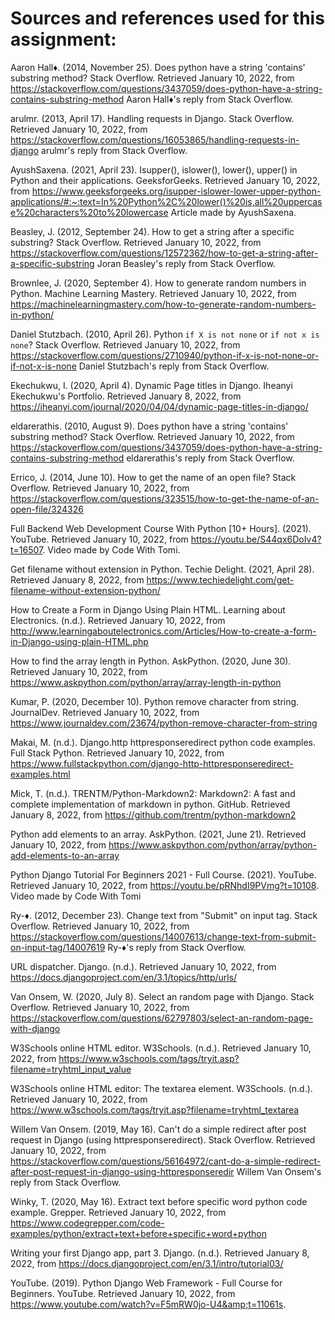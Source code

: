 # Sources and references used for this assignment:

Aaron Hall♦. (2014, November 25). Does python have a string 'contains' substring method? Stack Overflow. Retrieved January 10, 2022, from https://stackoverflow.com/questions/3437059/does-python-have-a-string-contains-substring-method Aaron Hall♦'s reply from Stack Overflow.


arulmr. (2013, April 17). Handling requests in Django. Stack Overflow. Retrieved January 10, 2022, from https://stackoverflow.com/questions/16053865/handling-requests-in-django arulmr's reply from Stack Overflow.


AyushSaxena. (2021, April 23). Isupper(), islower(), lower(), upper() in Python and their applications. GeeksforGeeks. Retrieved January 10, 2022, from https://www.geeksforgeeks.org/isupper-islower-lower-upper-python-applications/#:~:text=In%20Python%2C%20lower()%20is,all%20uppercase%20characters%20to%20lowercase Article made by AyushSaxena.


Beasley, J. (2012, September 24). How to get a string after a specific substring? Stack Overflow. Retrieved January 10, 2022, from https://stackoverflow.com/questions/12572362/how-to-get-a-string-after-a-specific-substring Joran Beasley's reply from Stack Overflow.


Brownlee, J. (2020, September 4). How to generate random numbers in Python. Machine Learning Mastery. Retrieved January 10, 2022, from https://machinelearningmastery.com/how-to-generate-random-numbers-in-python/ 


Daniel Stutzbach. (2010, April 26). Python `if X is not none` or `if not x is none`? Stack Overflow. Retrieved January 10, 2022, from https://stackoverflow.com/questions/2710940/python-if-x-is-not-none-or-if-not-x-is-none Daniel Stutzbach's reply from Stack Overflow.


Ekechukwu, I. (2020, April 4). Dynamic Page titles in Django. Iheanyi Ekechukwu's Portfolio. Retrieved January 8, 2022, from https://iheanyi.com/journal/2020/04/04/dynamic-page-titles-in-django/ 


eldarerathis. (2010, August 9). Does python have a string 'contains' substring method? Stack Overflow. Retrieved January 10, 2022, from https://stackoverflow.com/questions/3437059/does-python-have-a-string-contains-substring-method eldarerathis's reply from Stack Overflow.


Errico, J. (2014, June 10). How to get the name of an open file? Stack Overflow. Retrieved January 10, 2022, from https://stackoverflow.com/questions/323515/how-to-get-the-name-of-an-open-file/324326 


Full Backend Web Development Course With Python [10+ Hours]. (2021). YouTube. Retrieved January 10, 2022, from https://youtu.be/S44qx6DoIv4?t=16507. Video made by Code With Tomi.


Get filename without extension in Python. Techie Delight. (2021, April 28). Retrieved January 8, 2022, from https://www.techiedelight.com/get-filename-without-extension-python/ 


How to Create a Form in Django Using Plain HTML. Learning about Electronics. (n.d.). Retrieved January 10, 2022, from http://www.learningaboutelectronics.com/Articles/How-to-create-a-form-in-Django-using-plain-HTML.php 


How to find the array length in Python. AskPython. (2020, June 30). Retrieved January 10, 2022, from https://www.askpython.com/python/array/array-length-in-python 


Kumar, P. (2020, December 10). Python remove character from string. JournalDev. Retrieved January 10, 2022, from https://www.journaldev.com/23674/python-remove-character-from-string 


Makai, M. (n.d.). Django.http httpresponseredirect python code examples. Full Stack Python. Retrieved January 10, 2022, from https://www.fullstackpython.com/django-http-httpresponseredirect-examples.html 


Mick, T. (n.d.). TRENTM/Python-Markdown2: Markdown2: A fast and complete implementation of markdown in python. GitHub. Retrieved January 8, 2022, from https://github.com/trentm/python-markdown2 


Python add elements to an array. AskPython. (2021, June 21). Retrieved January 10, 2022, from https://www.askpython.com/python/array/python-add-elements-to-an-array 


Python Django Tutorial For Beginners 2021 - Full Course. (2021). YouTube. Retrieved January 10, 2022, from https://youtu.be/pRNhdI9PVmg?t=10108. Video made by Code With Tomi 


Ry-♦. (2012, December 23). Change text from "Submit" on input tag. Stack Overflow. Retrieved January 10, 2022, from https://stackoverflow.com/questions/14007613/change-text-from-submit-on-input-tag/14007619 Ry-♦'s reply from Stack Overflow.


URL dispatcher. Django. (n.d.). Retrieved January 10, 2022, from https://docs.djangoproject.com/en/3.1/topics/http/urls/ 


Van Onsem, W. (2020, July 8). Select an random page with Django. Stack Overflow. Retrieved January 10, 2022, from https://stackoverflow.com/questions/62797803/select-an-random-page-with-django 


W3Schools online HTML editor. W3Schools. (n.d.). Retrieved January 10, 2022, from https://www.w3schools.com/tags/tryit.asp?filename=tryhtml_input_value 


W3Schools online HTML editor: The textarea element. W3Schools. (n.d.). Retrieved January 10, 2022, from https://www.w3schools.com/tags/tryit.asp?filename=tryhtml_textarea 


Willem Van Onsem. (2019, May 16). Can't do a simple redirect after post request in Django (using httpresponseredirect). Stack Overflow. Retrieved January 10, 2022, from https://stackoverflow.com/questions/56164972/cant-do-a-simple-redirect-after-post-request-in-django-using-httpresponseredir Willem Van Onsem's reply from Stack Overflow.


Winky, T. (2020, May 16). Extract text before specific word python code example. Grepper. Retrieved January 10, 2022, from https://www.codegrepper.com/code-examples/python/extract+text+before+specific+word+python 


Writing your first Django app, part 3. Django. (n.d.). Retrieved January 8, 2022, from https://docs.djangoproject.com/en/3.1/intro/tutorial03/ 


YouTube. (2019). Python Django Web Framework - Full Course for Beginners. YouTube. Retrieved January 10, 2022, from https://www.youtube.com/watch?v=F5mRW0jo-U4&amp;t=11061s. 
